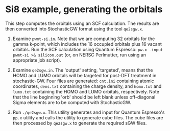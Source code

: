 # Si8 example, generating the orbitals

This step computes the orbitals using an SCF calculation.
The results are then converted into StochasticGW format using the tool
`qe2sgw.x`.

1. Examine `pwmt-si.in`. Note that we are computing 32 orbitals for the
   gamma k-point, which includes the 16 occupied orbitals plus 16 vacant
   orbitals. Run the SCF calculation using Quantum Espresso:
   `pw.x -input pwmt-si >& silicon.out` (or, on NERSC Perlmutter, run using an
   appropriate job script).

2. Examine `qe2sgw.in`. The 'output' setting, 'targeted', means that the HOMO
   and LUMO orbitals will be targeted for post-DFT treatment in stochastic-GW.
   Four files are generated: `cnt.ini` containing atomic coordinates, `dens.txt`
   containing the charge density, and `homo.txt` and `lumo.txt` containing
   the HOMO and LUMO orbitals, respectively. Note that the line beginning 'orb'
   should be left blank unless off-diagonal Sigma elements are to be computed 
   with StochasticGW.

3. Run `./qe2sgw.x`. This utility generates and input for Quantum Espresso's
   `pp.x` utility and calls the utility to generate cube files. The cube files
   are then processed by `qe2sgw.x` to generate the required sGW files.

